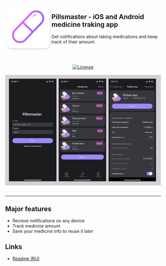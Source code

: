 <img src=".github/Pill_icon.png" width="150" alt="App icon" align="left"/> 

<div>
<h2>Pillsmaster - iOS and Android medicine traking app</h2>
<p>Get notifications about taking medications and keep track of their amount.</p>
<br/>

</div>
<div align="center">
<br/>
<br/>

<a href="./LICENSE.TXT">
    <img alt="License" src="https://img.shields.io/badge/License-MIT-purple.svg"> 
</a>
</img>
<br/>
<br/>
<img src=".github/Screenshot.PNG" width=800 alt="Screenshot"/>
</div>
<br/>
<hr>

## Major features

- Recieve notifications on any device
- Track medicine amount
- Save your medicine info to reuse it later

## Links
- <a href="./README_RU-ru.md">Readme (RU)</a>
